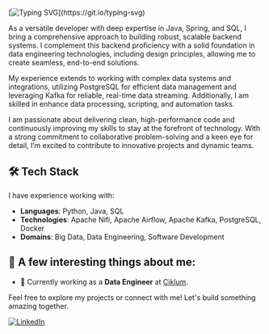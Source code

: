 [![Typing SVG](https://readme-typing-svg.herokuapp.com?font=Fira+Code&pause=1000&width=435&lines=Hello+there!+It's+been+a+while!)](https://git.io/typing-svg)

As a versatile developer with deep expertise in Java, Spring, and SQL, I bring a comprehensive approach to building robust, scalable backend systems. I complement this backend proficiency with a solid foundation in data engineering technologies, including design principles, allowing me to create seamless, end-to-end solutions.

My experience extends to working with complex data systems and integrations, utilizing PostgreSQL for efficient data management and leveraging Kafka for reliable, real-time data streaming. Additionally, I am skilled in enhance data processing, scripting, and automation tasks.

I am passionate about delivering clean, high-performance code and continuously improving my skills to stay at the forefront of technology. With a strong commitment to collaborative problem-solving and a keen eye for detail, I’m excited to contribute to innovative projects and dynamic teams.

## 🛠️ Tech Stack
I have experience working with:

- **Languages**: Python, Java, SQL
- **Technologies**: Apache Nifi, Apache Airflow, Apache Kafka, PostgreSQL, Docker
- **Domains**: Big Data, Data Engineering, Software Development

## 👀 A few interesting things about me:
- 🚀 Currently working as a **Data Engineer** at <a href='https://www.ciklum.com/'>Ciklum</a>.

Feel free to explore my projects or connect with me! Let's build something amazing together.

[![LinkedIn](https://img.shields.io/badge/LinkedIn-0077B5?style=for-the-badge&logo=linkedin&logoColor=white)](https://www.linkedin.com/in/daniel-doblas-jimenez/)
